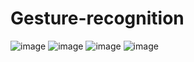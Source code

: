 # Gesture-recognition
![image](https://github.com/user-attachments/assets/c911b136-360b-4148-88e7-f0023c59c409)
![image](https://github.com/user-attachments/assets/6a4d9bf1-0b81-4b4d-8484-7354d767ee99)
![image](https://github.com/user-attachments/assets/eb815e0a-d1ae-4946-b2e8-db5c73a1c7f4)
![image](https://github.com/user-attachments/assets/c746b119-36f0-464d-a7bf-93c70deb20be)
